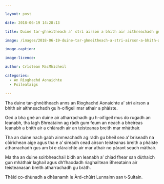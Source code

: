 ```yaml
---

layout: post

date: 2018-06-19 14:28:13

title: Duine tar-ghnèitheach a’ strì airson a bhith air aithneachadh gu h-oifigeil mar athair a phàiste

image: /images/2018-06-19-duine-tar-ghneitheach-a-stri-airson-a-bhith-air-aithneachadh-gu-h-oifigeil-mar-athair-a-phaiste.jpg

image-caption:

image-licence:

author: Crìstean MacMhìcheil

categories:
  - An Rìoghachd Aonaichte
  - Poileataigs

---
```


Tha duine tar-ghnèitheach anns an Rìoghachd Aonaichte a’ strì airson a bhith air aithneachadh gu h-oifigeil mar athair a phàiste.

<!--more-->

Ged a bha gnè an duine air atharrachadh gu h-oifigeil mus do rugadh an leanabh, tha lagh Bhreatainn ag ràdh gum feum an neach a bheireas leanabh a bhith air a chlàradh air an teisteanas breith mar mhàthair.

Tha an duine nach gabh ainmeachadh ag ràdh gu bheil seo a’ briseadh na còirichean aige agus tha e a’ sireadh cead airson teisteanas breith a phàiste atharrachadh gus am bi e clàraichte air mar athair no pàrant seach màthair.

Ma tha an duine soirbheachail bidh an leanabh a’ chiad fhear san dùthaich gun mhàthair laghail agus dh’fhaodadh riaghailtean Bhreatainn air teisteanasan breith atharrachadh gu bràth.

Thèid co-dhùnadh a dhèanamh le Àrd-chùirt Lunnainn san t-Sultain.
